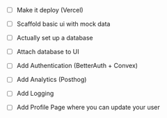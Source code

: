 - [ ] Make it deploy (Vercel)
- [ ] Scaffold basic ui with mock data
- [ ] Actually set up a database
- [ ] Attach database to UI
- [ ] Add Authentication (BetterAuth + Convex)
- [ ] Add Analytics (Posthog)
- [ ] Add Logging
- [ ] Add Profile Page where you can update your user

